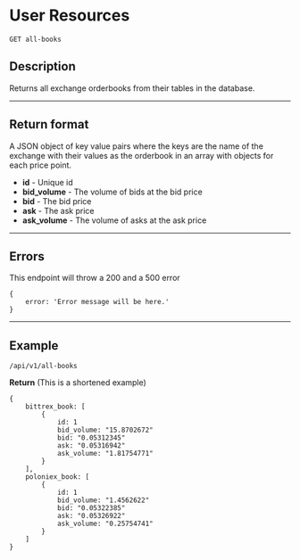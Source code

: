 # User Resources

    GET all-books

## Description
Returns all exchange orderbooks from their tables in the database.

***

## Return format

A JSON object of key value pairs where the keys are the name of the exchange with their values as the orderbook in an array with objects for each price point.

- **id**  - Unique id
- **bid_volume** - The volume of bids at the bid price
- **bid** - The bid price
- **ask** - The ask price
- **ask_volume** - The volume of asks at the ask price

***

## Errors
This endpoint will throw a 200 and a 500 error

```
{
    error: 'Error message will be here.'
}
```

***

## Example

    /api/v1/all-books

**Return** (This is a shortened example)

```
{
	bittrex_book: [
		{
			id: 1
			bid_volume: "15.8702672"
			bid: "0.05312345"
			ask: "0.05316942"
			ask_volume: "1.81754771"
		}
	],
	poloniex_book: [
		{
			id: 1
			bid_volume: "1.4562622"
			bid: "0.05322385"
			ask: "0.05326922"
			ask_volume: "0.25754741"
		}
	]
}
```
